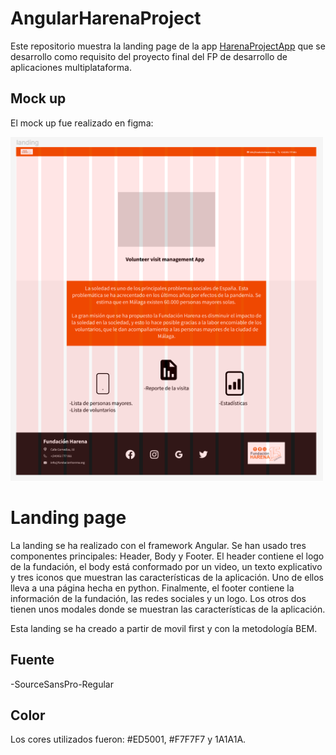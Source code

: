 # AngularHarenaProject

Este repositorio muestra la landing page de la app <a href="https://github.com/AnderDeAbrisqueta/HarenaProjectApp">HarenaProjectApp</a> que se desarrollo como requisito del proyecto final del FP de desarrollo de aplicaciones multiplataforma.

## Mock up

El mock up fue realizado en figma:

<img width="500px" src="./src/assets/images/mockUpLanding.png"/> 

# Landing page

La landing se ha realizado con el framework Angular. Se han usado tres componentes principales: Header, Body y Footer. El header contiene el logo de la fundación, el body está conformado por un video, un texto explicativo y tres iconos que muestran las características de la aplicación. Uno de ellos lleva a una página hecha en python. Finalmente, el footer contiene la información de la fundación, las redes sociales y un logo. Los otros dos tienen unos modales donde se muestran las características de la aplicación.

Esta landing se ha creado a partir de movil first y con la metodología BEM.

## Fuente

-SourceSansPro-Regular

## Color

Los cores utilizados fueron: #ED5001, #F7F7F7 y 1A1A1A.






